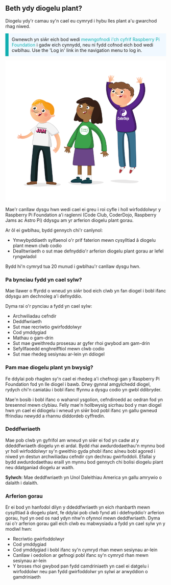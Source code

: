 ## Beth ydy diogelu plant?

Diogelu ydy'r camau sy'n cael eu cymryd i hybu lles plant a'u gwarchod rhag niwed.

<p style="border-left: solid; border-width:10px; border-color: #0faeb0; background-color: aliceblue; padding: 10px;">
Gwnewch yn siŵr eich bod wedi <span style="color: #0faeb0">mewngofnodi i'ch cyfrif Raspberry Pi Foundation</span> i gadw eich cynnydd, neu ni fydd cofnod eich bod wedi cwblhau. Use the 'Log in' link in the navigation menu to log in.
</p>

![Tri o bobl ifanc yn sefyll.](images/3-RPF-Kids.png)

Mae'r canllaw dysgu hwn wedi cael ei greu i roi cyfle i holl wirfoddolwyr y Raspberry Pi Foundation a'i raglenni (Code Club, CoderDojo, Raspberry Jams ac Astro Pi) ddysgu am yr arferion diogelu plant gorau.

Ar ôl ei gwblhau, bydd gennych chi'r canlynol:

* Ymwybyddiaeth sylfaenol o'r prif faterion mewn cysylltiad â diogelu plant mewn clwb codio
* Dealltwriaeth o sut mae defnyddio'r arferion diogelu plant gorau ar lefel ryngwladol

Bydd hi'n cymryd tua 20 munud i gwblhau'r canllaw dysgu hwn.

### Pa bynciau fydd yn cael sylw?

Mae llawer o ffyrdd o wneud yn siŵr bod eich clwb yn fan diogel i bobl ifanc ddysgu am dechnoleg a'i defnyddio.

Dyma rai o'r pynciau a fydd yn cael sylw:

* Archwiliadau cefndir
* Deddfwriaeth
* Sut mae recriwtio gwirfoddolwyr
* Cod ymddygiad
* Mathau o gam-drin
* Sut mae gweithredu prosesau ar gyfer rhoi gwybod am gam-drin
* Sefyllfaoedd enghreifftiol mewn clwb codio
* Sut mae rhedeg sesiynau ar-lein yn ddiogel

### Pam mae diogelu plant yn bwysig?

Fe ddylai pob rhaglen sy'n cael ei rhedeg a'i chefnogi gan y Raspberry Pi Foundation fod yn lle diogel i bawb. Drwy gynnal amgylchedd diogel, rydych chi'n caniatáu i bobl ifanc ffynnu a dysgu codio yn gwbl ddibryder.

Mae'n bosib i bobl ifanc o wahanol ysgolion, cefndiroedd ac oedran fod yn bresennol mewn clybiau. Felly mae'n hollbwysig sicrhau bod y man diogel hwn yn cael ei ddiogelu i wneud yn siŵr bod pobl ifanc yn gallu gwneud ffrindiau newydd a rhannu diddordeb cyffredin.

### Deddfwriaeth

Mae pob clwb yn gyfrifol am wneud yn siŵr ei fod yn cadw at y ddeddfwriaeth diogelu yn ei ardal. Bydd rhai awdurdodaethau'n mynnu bod yr holl wirfoddolwyr sy'n gweithio gyda phobl ifanc a/neu bobl agored i niwed yn destun archwiliadau cefndir cyn dechrau gwirfoddoli. Efallai y bydd awdurdodaethau eraill yn mynnu bod gennych chi bolisi diogelu plant neu ddatganiad diogelu ar waith.

**Sylwch**: Mae deddfwriaeth yn Unol Daleithiau America yn gallu amrywio o dalaith i dalaith.

### Arferion gorau

Er ei bod yn hanfodol dilyn y ddeddfwriaeth yn eich rhanbarth mewn cysylltiad â diogelu plant, fe ddylai pob clwb fynd ati i ddefnyddio'r arferion gorau, hyd yn oed os nad ydyn nhw'n ofynnol mewn deddfwriaeth. Dyma rai o'r arferion gorau gall eich clwb eu mabwysiadu a fydd yn cael sylw yn y modiwl hwn:

* Recriwtio gwirfoddolwyr
* Cod ymddygiad
* Cod ymddygiad i bobl ifanc sy'n cymryd rhan mewn sesiynau ar-lein
* Canllaw i oedolion ar gefnogi pobl ifanc sy'n cymryd rhan mewn sesiynau ar-lein
* Y broses rhoi gwybod pan fydd camdriniaeth yn cael ei datgelu i wirfoddolwr neu pan fydd gwirfoddolwr yn sylwi ar arwyddion o gamdriniaeth
